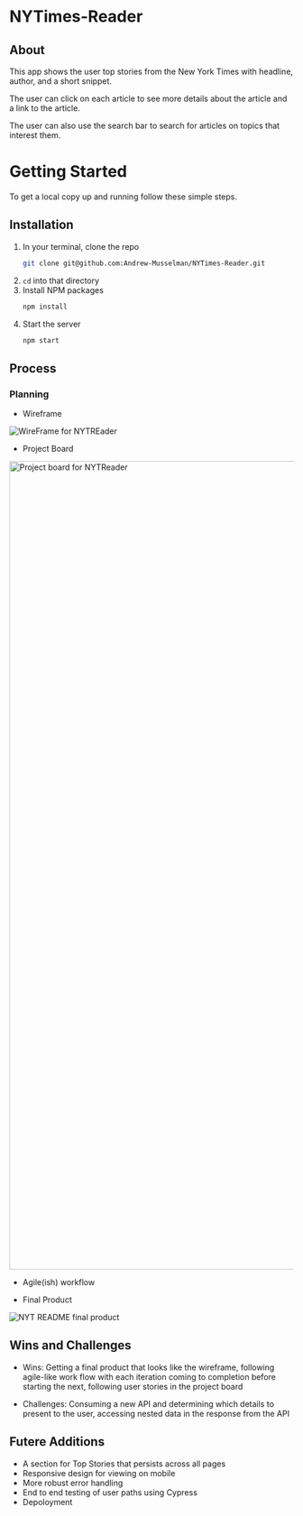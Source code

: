 # NYTimes-Reader

## About

This app shows the user top stories from the New York Times with headline, author, and a short snippet. 
    
The user can click on each article to see more details about the article and a link to the article.

The user can also use the search bar to search for articles on topics that interest them.

# Getting Started
To get a local copy up and running follow these simple steps.

## Installation

1. In your terminal, clone the repo
   ```sh
   git clone git@github.com:Andrew-Musselman/NYTimes-Reader.git
   ```
2. `cd` into that directory
3. Install NPM packages
   ```sh
   npm install
   ```
4. Start the server
   ```sh
   npm start
   ``` 

## Process

### Planning
    
- Wireframe

![WireFrame for NYTREader](https://user-images.githubusercontent.com/92277979/171894830-d97f0c8f-5491-4619-9567-7c00e2afd4b7.png)

- Project Board

<img width="1434" alt="Project board for NYTReader" src="https://user-images.githubusercontent.com/92277979/171893623-d38bfda4-49ae-4d26-bdb3-a1a5cf06611c.png">

- Agile(ish) workflow

- Final Product

![NYT README final product](https://user-images.githubusercontent.com/92277979/171896309-2357bb50-cca2-4e6e-86da-e32943cc735c.png)

## Wins and Challenges

- Wins: Getting a final product that looks like the wireframe, following agile-like work flow with each iteration coming to completion before starting the next, following user stories in the project board

- Challenges: Consuming a new API and determining which details to present to the user, accessing nested data in the response from the API

## Futere Additions

- A section for Top Stories that persists across all pages
- Responsive design for viewing on mobile
- More robust error handling
- End to end testing of user paths using Cypress
- Depoloyment

